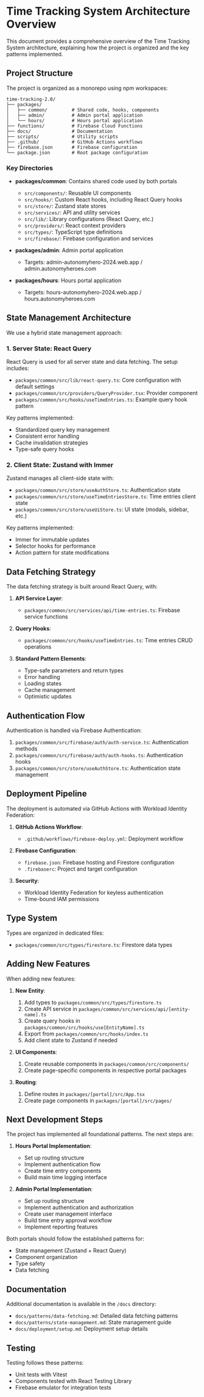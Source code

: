 # Time Tracking System Architecture Overview

This document provides a comprehensive overview of the Time Tracking System architecture, explaining how the project is organized and the key patterns implemented.

## Project Structure

The project is organized as a monorepo using npm workspaces:

```
time-tracking-2.0/
├── packages/
│   ├── common/         # Shared code, hooks, components
│   ├── admin/          # Admin portal application
│   └── hours/          # Hours portal application
├── functions/          # Firebase Cloud Functions
├── docs/               # Documentation
├── scripts/            # Utility scripts
├── .github/            # GitHub Actions workflows
├── firebase.json       # Firebase configuration
└── package.json        # Root package configuration
```

### Key Directories

- **packages/common**: Contains shared code used by both portals
  - `src/components/`: Reusable UI components
  - `src/hooks/`: Custom React hooks, including React Query hooks
  - `src/store/`: Zustand state stores
  - `src/services/`: API and utility services
  - `src/lib/`: Library configurations (React Query, etc.)
  - `src/providers/`: React context providers
  - `src/types/`: TypeScript type definitions
  - `src/firebase/`: Firebase configuration and services

- **packages/admin**: Admin portal application
  - Targets: admin-autonomyhero-2024.web.app / admin.autonomyheroes.com

- **packages/hours**: Hours portal application
  - Targets: hours-autonomyhero-2024.web.app / hours.autonomyheroes.com

## State Management Architecture

We use a hybrid state management approach:

### 1. Server State: React Query

React Query is used for all server state and data fetching. The setup includes:

- `packages/common/src/lib/react-query.ts`: Core configuration with default settings
- `packages/common/src/providers/QueryProvider.tsx`: Provider component
- `packages/common/src/hooks/useTimeEntries.ts`: Example query hook pattern

Key patterns implemented:
- Standardized query key management
- Consistent error handling
- Cache invalidation strategies
- Type-safe query hooks

### 2. Client State: Zustand with Immer

Zustand manages all client-side state with:

- `packages/common/src/store/useAuthStore.ts`: Authentication state
- `packages/common/src/store/useTimeEntriesStore.ts`: Time entries client state
- `packages/common/src/store/useUiStore.ts`: UI state (modals, sidebar, etc.)

Key patterns implemented:
- Immer for immutable updates
- Selector hooks for performance
- Action pattern for state modifications

## Data Fetching Strategy

The data fetching strategy is built around React Query, with:

1. **API Service Layer**:
   - `packages/common/src/services/api/time-entries.ts`: Firebase service functions

2. **Query Hooks**:
   - `packages/common/src/hooks/useTimeEntries.ts`: Time entries CRUD operations

3. **Standard Pattern Elements**:
   - Type-safe parameters and return types
   - Error handling
   - Loading states
   - Cache management
   - Optimistic updates

## Authentication Flow

Authentication is handled via Firebase Authentication:

1. `packages/common/src/firebase/auth/auth-service.ts`: Authentication methods
2. `packages/common/src/firebase/auth/auth-hooks.ts`: Authentication hooks
3. `packages/common/src/store/useAuthStore.ts`: Authentication state management

## Deployment Pipeline

The deployment is automated via GitHub Actions with Workload Identity Federation:

1. **GitHub Actions Workflow**:
   - `.github/workflows/firebase-deploy.yml`: Deployment workflow

2. **Firebase Configuration**:
   - `firebase.json`: Firebase hosting and Firestore configuration
   - `.firebaserc`: Project and target configuration

3. **Security**:
   - Workload Identity Federation for keyless authentication
   - Time-bound IAM permissions

## Type System

Types are organized in dedicated files:

- `packages/common/src/types/firestore.ts`: Firestore data types

## Adding New Features

When adding new features:

1. **New Entity**:
   1. Add types to `packages/common/src/types/firestore.ts`
   2. Create API service in `packages/common/src/services/api/[entity-name].ts`
   3. Create query hooks in `packages/common/src/hooks/use[EntityName].ts`
   4. Export from `packages/common/src/hooks/index.ts`
   5. Add client state to Zustand if needed

2. **UI Components**:
   1. Create reusable components in `packages/common/src/components/`
   2. Create page-specific components in respective portal packages

3. **Routing**:
   1. Define routes in `packages/[portal]/src/App.tsx`
   2. Create page components in `packages/[portal]/src/pages/`

## Next Development Steps

The project has implemented all foundational patterns. The next steps are:

1. **Hours Portal Implementation**:
   - Set up routing structure
   - Implement authentication flow
   - Create time entry components
   - Build main time logging interface

2. **Admin Portal Implementation**:
   - Set up routing structure
   - Implement authentication and authorization
   - Create user management interface
   - Build time entry approval workflow
   - Implement reporting features

Both portals should follow the established patterns for:
- State management (Zustand + React Query)
- Component organization
- Type safety
- Data fetching

## Documentation

Additional documentation is available in the `/docs` directory:
- `docs/patterns/data-fetching.md`: Detailed data fetching patterns
- `docs/patterns/state-management.md`: State management guide
- `docs/deployment/setup.md`: Deployment setup details

## Testing

Testing follows these patterns:
- Unit tests with Vitest
- Components tested with React Testing Library
- Firebase emulator for integration tests 